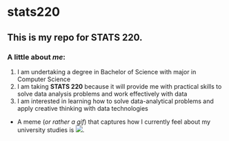 # stats220

## This is my repo for STATS 220. 

### A little about *me*:

1. I am undertaking a degree in Bachelor of Science with major in Computer Science
2. I am taking **STATS 220** because it will provide me with practical skills to solve data analysis problems and work effectively with data
3. I am interested in learning how to solve data-analytical problems and apply creative thinking with data technologies

* A meme (*or rather a gif*) that captures how I currently feel about my university studies is ![](https://media.tenor.com/1k3NBpLDOeUAAAAi/school-education.gif). 
